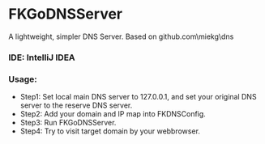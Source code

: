 # FKGoDNSServer
A lightweight, simpler DNS Server. Based on github.com\miekg\dns

### IDE: IntelliJ IDEA
### Usage: 
- Step1: Set local main DNS server to 127.0.0.1, and set your original DNS server to the reserve DNS server. 
- Step2: Add your domain and IP map into FKDNSConfig.
- Step3: Run FKGoDNSServer.
- Step4: Try to visit target domain by your webbrowser.
